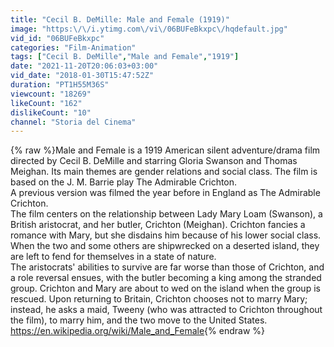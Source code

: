 ```yaml
---
title: "Cecil B. DeMille: Male and Female (1919)"
image: "https:\/\/i.ytimg.com\/vi\/06BUFeBkxpc\/hqdefault.jpg"
vid_id: "06BUFeBkxpc"
categories: "Film-Animation"
tags: ["Cecil B. DeMille","Male and Female","1919"]
date: "2021-11-20T20:06:03+03:00"
vid_date: "2018-01-30T15:47:52Z"
duration: "PT1H55M36S"
viewcount: "18269"
likeCount: "162"
dislikeCount: "10"
channel: "Storia del Cinema"
---
```

{% raw %}Male and Female is a 1919 American silent adventure/drama film directed by Cecil B. DeMille and starring Gloria Swanson and Thomas Meighan. Its main themes are gender relations and social class. The film is based on the J. M. Barrie play The Admirable Crichton.<br />A previous version was filmed the year before in England as The Admirable Crichton.<br />The film centers on the relationship between Lady Mary Loam (Swanson), a British aristocrat, and her butler, Crichton (Meighan). Crichton fancies a romance with Mary, but she disdains him because of his lower social class. When the two and some others are shipwrecked on a deserted island, they are left to fend for themselves in a state of nature.<br />The aristocrats' abilities to survive are far worse than those of Crichton, and a role reversal ensues, with the butler becoming a king among the stranded group. Crichton and Mary are about to wed on the island when the group is rescued. Upon returning to Britain, Crichton chooses not to marry Mary; instead, he asks a maid, Tweeny (who was attracted to Crichton throughout the film), to marry him, and the two move to the United States.<br /><a rel="nofollow" target="blank" href="https://en.wikipedia.org/wiki/Male_and_Female">https://en.wikipedia.org/wiki/Male_and_Female</a>{% endraw %}
